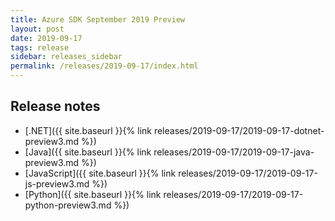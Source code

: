 ```yaml
---
title: Azure SDK September 2019 Preview
layout: post
date: 2019-09-17
tags: release
sidebar: releases_sidebar
permalink: /releases/2019-09-17/index.html
---
```


## Release notes

* [.NET]({{ site.baseurl }}{% link releases/2019-09-17/2019-09-17-dotnet-preview3.md %})
* [Java]({{ site.baseurl }}{% link releases/2019-09-17/2019-09-17-java-preview3.md %})
* [JavaScript]({{ site.baseurl }}{% link releases/2019-09-17/2019-09-17-js-preview3.md %})
* [Python]({{ site.baseurl }}{% link releases/2019-09-17/2019-09-17-python-preview3.md %})
